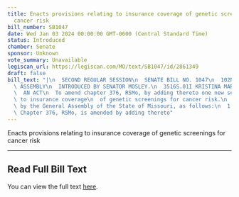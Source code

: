 ```yaml
---
title: Enacts provisions relating to insurance coverage of genetic screenings for
  cancer risk
bill_number: SB1047
date: Wed Jan 03 2024 00:00:00 GMT-0600 (Central Standard Time)
status: Introduced
chamber: Senate
sponsor: Unknown
vote_summary: Unavailable
legiscan_url: https://legiscan.com/MO/text/SB1047/id/2861349
draft: false
bill_text: "|\n  SECOND REGULAR SESSION\n  SENATE BILL NO. 1047\n  102ND GENERA L\
  \ ASSEMBLY\n  INTRODUCED BY SENATOR MOSLEY.\n  3516S.01I KRISTINA MARTIN, Secretary\n\
  \  AN ACT\n  To amend chapter 376, RSMo, by adding thereto one new section relating\
  \ to insurance coverage\n  of genetic screenings for cancer risk.\n  Be it enacted\
  \ by the General Assembly of the State of Missouri, as follows:\n  1 Section A.\
  \ Chapter 376, RSMo, is amended by adding thereto"
---
```

Enacts provisions relating to insurance coverage of genetic screenings for cancer risk

---

## Read Full Bill Text

You can view the full text [here](https://legiscan.com/MO/text/SB1047/id/2861349).
